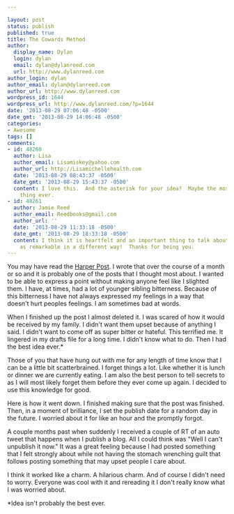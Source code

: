 ```yaml
---

layout: post
status: publish
published: true
title: The Cowards Method
author:
  display_name: Dylan
  login: dylan
  email: dylan@dylanreed.com
  url: http://www.dylanreed.com
author_login: dylan
author_email: dylan@dylanreed.com
author_url: http://www.dylanreed.com
wordpress_id: 1644
wordpress_url: http://www.dylanreed.com/?p=1644
date: '2013-08-29 07:06:48 -0500'
date_gmt: '2013-08-29 14:06:48 -0500'
categories:
- Awesome
tags: []
comments:
- id: 48260
  author: Lisa
  author_email: Lisamiskey@yahoo.com
  author_url: http://Lisamichellehealth.com
  date: '2013-08-29 08:43:37 -0500'
  date_gmt: '2013-08-29 15:43:37 -0500'
  content: I love this.  And the asterisk for your idea?  Maybe the most hilarious
    thing ever.
- id: 48261
  author: Jamie Reed
  author_email: Reedbooks@gmail.com
  author_url: ''
  date: '2013-08-29 11:33:18 -0500'
  date_gmt: '2013-08-29 18:33:18 -0500'
  content: I think it is heartfelt and an important thing to talk about. You are just
    as remarkable in a different way!  Thanks for being you.
---
```


You may have read the [Harper Post][1]. I wrote that over the course of a month or so and it is probably one of the posts that I thought most about. I wanted to be able to express a point without making anyone feel like I slighted them. I have, at times, had a lot of younger sibling bitterness. Because of this bitterness I have not always expressed my feelings in a way that doesn't hurt peoples feelings. I am sometimes bad at words.

   [1]: http://www.dylanreed.com/?p=1639

When I finished up the post I almost deleted it. I was scared of how it would be received by my family. I didn't want them upset because of anything I said. I didn't want to come off as super bitter or hateful. This terrified me. It lingered in my drafts file for a long time. I didn't know what to do. Then I had the best idea ever.*

Those of you that have hung out with me for any length of time know that I can be a little bit scatterbrained. I forget things a lot. Like whether it is lunch or dinner we are currently eating. I am also the best person to tell secrets to as I will most likely forget them before they ever come up again. I decided to use this knowledge for good.

Here is how it went down. I finished making sure that the post was finished. Then, in a moment of brilliance, I set the publish date for a random day in the future. I worried about it for like an hour and the promptly forgot.

A couple months past when suddenly I received a couple of RT of an auto tweet that happens when I publish a blog. All I could think was "Well I can't unpublish it now." It was a great feeling because I had posted something that I felt strongly about while not having the stomach wrenching guilt that follows posting something that may upset people I care about.

I think it worked like a charm. A hilarious charm. And of course I didn't need to worry. Everyone was cool with it and rereading it I don't really know what I was worried about.

*Idea isn't probably the best ever.
